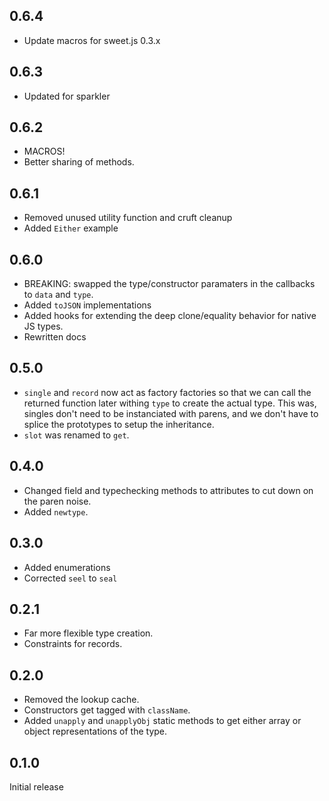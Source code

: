 ## 0.6.4

* Update macros for sweet.js 0.3.x

## 0.6.3

* Updated for sparkler

## 0.6.2

* MACROS!
* Better sharing of methods.

## 0.6.1

* Removed unused utility function and cruft cleanup
* Added `Either` example

## 0.6.0

* BREAKING: swapped the type/constructor paramaters in the callbacks to
`data` and `type`.
* Added `toJSON` implementations
* Added hooks for extending the deep clone/equality behavior for native
JS types.
* Rewritten docs

## 0.5.0

* `single` and `record` now act as factory factories so that we can call the
returned function later withing `type` to create the actual type. This was,
singles don't need to be instanciated with parens, and we don't have to splice
the prototypes to setup the inheritance.
* `slot` was renamed to `get`.

## 0.4.0

* Changed field and typechecking methods to attributes to cut down on the
paren noise.
* Added `newtype`.

## 0.3.0

* Added enumerations
* Corrected `seel` to `seal`

## 0.2.1

* Far more flexible type creation.
* Constraints for records.

## 0.2.0

* Removed the lookup cache.
* Constructors get tagged with `className`.
* Added `unapply` and `unapplyObj` static methods to get either array or object
representations of the type.

## 0.1.0

Initial release
